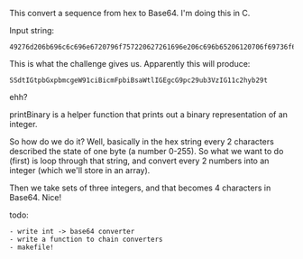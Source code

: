 This convert a sequence from hex to Base64. I'm doing this in C.

Input string:
    
    49276d206b696c6c696e6720796f757220627261696e206c696b65206120706f69736f6e6f7573206d757368726f6f6d

This is what the challenge gives us. Apparently this will produce:

    SSdtIGtpbGxpbmcgeW91ciBicmFpbiBsaWtlIGEgcG9pc29ub3VzIG11c2hyb29t

ehh?

printBinary is a helper function that prints out a binary representation of an
integer.

So how do we do it? Well, basically in the hex string every 2 characters
described the state of one byte (a number 0-255). So what we want to do
(first) is loop through that string, and convert every 2 numbers into an
integer (which we'll store in an array).

Then we take sets of three integers, and that becomes 4 characters in
Base64. Nice!

todo:

    - write int -> base64 converter
    - write a function to chain converters
    - makefile!
